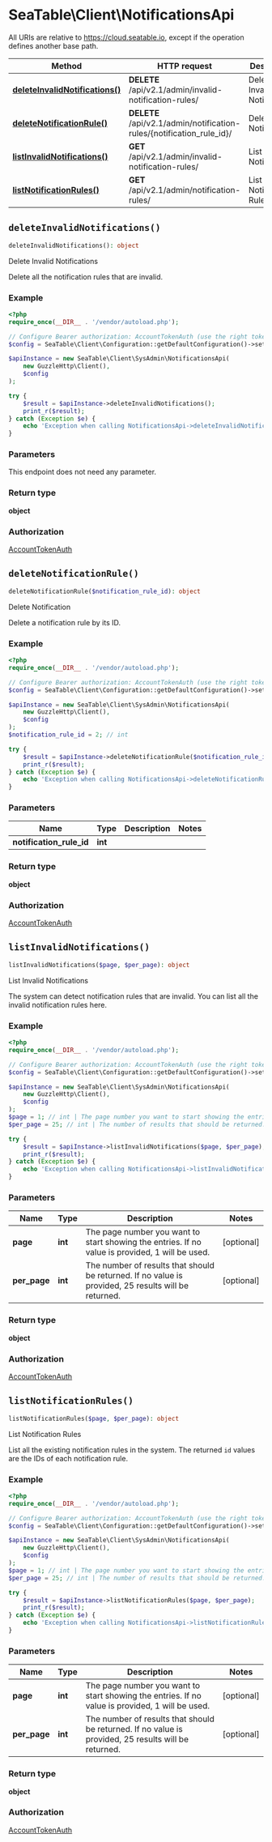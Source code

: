 # SeaTable\Client\NotificationsApi

All URIs are relative to https://cloud.seatable.io, except if the operation defines another base path.

| Method | HTTP request | Description |
| ------------- | ------------- | ------------- |
| [**deleteInvalidNotifications()**](NotificationsApi.md#deleteInvalidNotifications) | **DELETE** /api/v2.1/admin/invalid-notification-rules/ | Delete Invalid Notifications |
| [**deleteNotificationRule()**](NotificationsApi.md#deleteNotificationRule) | **DELETE** /api/v2.1/admin/notification-rules/{notification_rule_id}/ | Delete Notification |
| [**listInvalidNotifications()**](NotificationsApi.md#listInvalidNotifications) | **GET** /api/v2.1/admin/invalid-notification-rules/ | List Invalid Notifications |
| [**listNotificationRules()**](NotificationsApi.md#listNotificationRules) | **GET** /api/v2.1/admin/notification-rules/ | List Notification Rules |


## `deleteInvalidNotifications()`

```php
deleteInvalidNotifications(): object
```

Delete Invalid Notifications

Delete all the notification rules that are invalid.

### Example

```php
<?php
require_once(__DIR__ . '/vendor/autoload.php');

// Configure Bearer authorization: AccountTokenAuth (use the right token for your request)
$config = SeaTable\Client\Configuration::getDefaultConfiguration()->setAccessToken('YOUR_TOKEN');

$apiInstance = new SeaTable\Client\SysAdmin\NotificationsApi(
    new GuzzleHttp\Client(),
    $config
);

try {
    $result = $apiInstance->deleteInvalidNotifications();
    print_r($result);
} catch (Exception $e) {
    echo 'Exception when calling NotificationsApi->deleteInvalidNotifications: ', $e->getMessage(), PHP_EOL;
}
```

### Parameters

This endpoint does not need any parameter.

### Return type

**object**

### Authorization

[AccountTokenAuth](../../README.md#AccountTokenAuth)



## `deleteNotificationRule()`

```php
deleteNotificationRule($notification_rule_id): object
```

Delete Notification

Delete a notification rule by its ID.

### Example

```php
<?php
require_once(__DIR__ . '/vendor/autoload.php');

// Configure Bearer authorization: AccountTokenAuth (use the right token for your request)
$config = SeaTable\Client\Configuration::getDefaultConfiguration()->setAccessToken('YOUR_TOKEN');

$apiInstance = new SeaTable\Client\SysAdmin\NotificationsApi(
    new GuzzleHttp\Client(),
    $config
);
$notification_rule_id = 2; // int

try {
    $result = $apiInstance->deleteNotificationRule($notification_rule_id);
    print_r($result);
} catch (Exception $e) {
    echo 'Exception when calling NotificationsApi->deleteNotificationRule: ', $e->getMessage(), PHP_EOL;
}
```

### Parameters

| Name | Type | Description  | Notes |
| ------------- | ------------- | ------------- | ------------- |
| **notification_rule_id** | **int**|  | |

### Return type

**object**

### Authorization

[AccountTokenAuth](../../README.md#AccountTokenAuth)



## `listInvalidNotifications()`

```php
listInvalidNotifications($page, $per_page): object
```

List Invalid Notifications

The system can detect notification rules that are invalid. You can list all the invalid notification rules here.

### Example

```php
<?php
require_once(__DIR__ . '/vendor/autoload.php');

// Configure Bearer authorization: AccountTokenAuth (use the right token for your request)
$config = SeaTable\Client\Configuration::getDefaultConfiguration()->setAccessToken('YOUR_TOKEN');

$apiInstance = new SeaTable\Client\SysAdmin\NotificationsApi(
    new GuzzleHttp\Client(),
    $config
);
$page = 1; // int | The page number you want to start showing the entries. If no value is provided, 1 will be used.
$per_page = 25; // int | The number of results that should be returned. If no value is provided, 25 results will be returned.

try {
    $result = $apiInstance->listInvalidNotifications($page, $per_page);
    print_r($result);
} catch (Exception $e) {
    echo 'Exception when calling NotificationsApi->listInvalidNotifications: ', $e->getMessage(), PHP_EOL;
}
```

### Parameters

| Name | Type | Description  | Notes |
| ------------- | ------------- | ------------- | ------------- |
| **page** | **int**| The page number you want to start showing the entries. If no value is provided, 1 will be used. | [optional] |
| **per_page** | **int**| The number of results that should be returned. If no value is provided, 25 results will be returned. | [optional] |

### Return type

**object**

### Authorization

[AccountTokenAuth](../../README.md#AccountTokenAuth)



## `listNotificationRules()`

```php
listNotificationRules($page, $per_page): object
```

List Notification Rules

List all the existing notification rules in the system. The returned `id` values are the IDs of each notification rule.

### Example

```php
<?php
require_once(__DIR__ . '/vendor/autoload.php');

// Configure Bearer authorization: AccountTokenAuth (use the right token for your request)
$config = SeaTable\Client\Configuration::getDefaultConfiguration()->setAccessToken('YOUR_TOKEN');

$apiInstance = new SeaTable\Client\SysAdmin\NotificationsApi(
    new GuzzleHttp\Client(),
    $config
);
$page = 1; // int | The page number you want to start showing the entries. If no value is provided, 1 will be used.
$per_page = 25; // int | The number of results that should be returned. If no value is provided, 25 results will be returned.

try {
    $result = $apiInstance->listNotificationRules($page, $per_page);
    print_r($result);
} catch (Exception $e) {
    echo 'Exception when calling NotificationsApi->listNotificationRules: ', $e->getMessage(), PHP_EOL;
}
```

### Parameters

| Name | Type | Description  | Notes |
| ------------- | ------------- | ------------- | ------------- |
| **page** | **int**| The page number you want to start showing the entries. If no value is provided, 1 will be used. | [optional] |
| **per_page** | **int**| The number of results that should be returned. If no value is provided, 25 results will be returned. | [optional] |

### Return type

**object**

### Authorization

[AccountTokenAuth](../../README.md#AccountTokenAuth)


